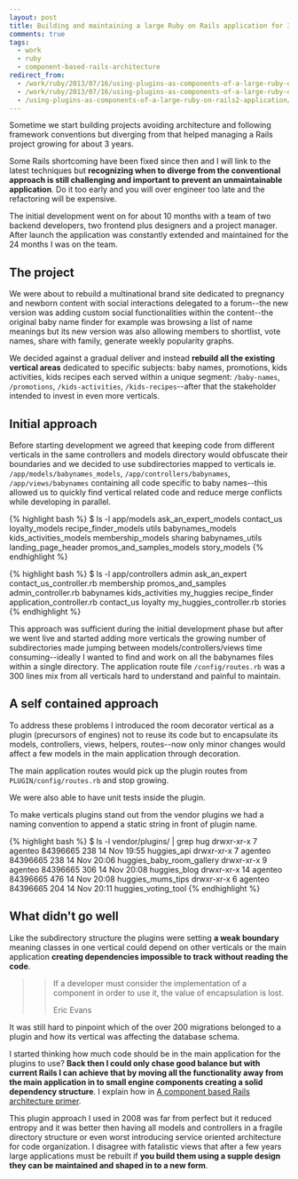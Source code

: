 ```yaml
---
layout: post
title: Building and maintaining a large Ruby on Rails application for 3 years
comments: true
tags:
  - work
  - ruby
  - component-based-rails-architecture
redirect_from:
  - /work/ruby/2013/07/16/using-plugins-as-components-of-a-large-ruby-on-rails2-application/
  - /work/ruby/2013/07/16/using-plugins-as-components-of-a-large-ruby-on-rails2-application.html/
  - /using-plugins-as-components-of-a-large-ruby-on-rails2-application/
---
```


Sometime we start building projects avoiding architecture and following framework conventions but diverging from that helped managing a Rails project growing for about 3 years.

Some Rails shortcoming have been fixed since then and I will link to the latest techniques but **recognizing when to diverge from the conventional approach is still challenging and important to prevent an unmaintainable application**. Do it too early and you will over engineer too late and the refactoring will be expensive.

The initial development went on for about 10 months with a team of two backend developers, two frontend plus designers and a project manager. After launch the application was constantly extended and maintained for the 24 months I was on the team.

## The project

We were about to rebuild a multinational brand site dedicated to pregnancy and newborn content with social interactions delegated to a forum--the new version was adding custom social functionalities within the content--the original baby name finder for example was browsing a list of name meanings but its new version was also allowing members to shortlist, vote names, share with family, generate weekly popularity graphs. 

We decided against a gradual deliver and instead **rebuild all the existing vertical areas** dedicated to specific subjects: baby names, promotions, kids activities, kids recipes each served within a unique segment: `/baby-names`, `/promotions`, `/kids-activities`, `/kids-recipes`--after that the stakeholder intended to invest in even more verticals. 

## Initial approach

Before starting development we agreed that keeping code from different verticals in the same controllers and models directory would obfuscate their boundaries and we decided to use subdirectories mapped to verticals ie. `/app/models/babynames_models`, `/app/controllers/babynames`, `/app/views/babynames` containing all code specific to baby names--this allowed us to quickly find vertical related code and reduce merge conflicts while developing in parallel.

{% highlight bash %}
$ ls -l app/models
ask_an_expert_models            contact_us                      loyalty_models                  recipe_finder_models            utils
babynames_models                kids_activities_models          membership_models               sharing
babynames_utils                 landing_page_header             promos_and_samples_models       story_models
{% endhighlight %}

{% highlight bash %}
$ ls -l app/controllers
admin                           ask_an_expert                   contact_us_controller.rb        membership                      promos_and_samples
admin_controller.rb             babynames                       kids_activities                 my_huggies                      recipe_finder
application_controller.rb       contact_us                      loyalty                         my_huggies_controller.rb        stories
{% endhighlight %}

This approach was sufficient during the initial development phase but after we went live and started adding more verticals the growing number of subdirectories made jumping between models/controllers/views time consuming--ideally I wanted to find and work on all the babynames files within a single directory. The application route file `/config/routes.rb` was a 300 lines mix from all verticals hard to understand and painful to maintain.

## A self contained approach

To address these problems I introduced the room decorator vertical as a plugin (precursors of engines) not to reuse its code but to encapsulate its models, controllers, views, helpers, routes--now only minor changes would affect a few models in the main application through decoration.

The main application routes would pick up the plugin routes from `PLUGIN/config/routes.rb` and stop growing.

We were also able to have unit tests inside the plugin.

To make verticals plugins stand out from the vendor plugins we had a naming convention to append a static string in front of plugin name.

{% highlight bash %}
$ ls -l vendor/plugins/ | grep hug
drwxr-xr-x   7 agenteo  84396665  238 14 Nov 19:55 huggies_api
drwxr-xr-x   7 agenteo  84396665  238 14 Nov 20:06 huggies_baby_room_gallery
drwxr-xr-x   9 agenteo  84396665  306 14 Nov 20:08 huggies_blog
drwxr-xr-x  14 agenteo  84396665  476 14 Nov 20:08 huggies_mums_tips
drwxr-xr-x   6 agenteo  84396665  204 14 Nov 20:11 huggies_voting_tool
{% endhighlight %}

## What didn't go well

Like the subdirectory structure the plugins were setting **a weak boundary** meaning classes in one vertical could depend on other verticals or the main application **creating dependencies impossible to track without reading the code**. 

>> If a developer must consider the implementation of a component in order to use it, the value of encapsulation is lost.
>>
>> Eric Evans

It was still hard to pinpoint which of the over 200 migrations belonged to a plugin and how its vertical was affecting the database schema.

I started thinking how much code should be in the main application for the plugins to use? **Back then I could only chase good balance but with current Rails I can achieve that by moving all the functionality away from the main application in to small engine components creating a solid dependency structure**. I explain how in [A component based Rails architecture primer](http://teotti.com/component-based-rails-architecture-primer/).

This plugin approach I used in 2008 was far from perfect but it reduced entropy and it was better then having all models and controllers in a fragile directory structure or even worst introducing service oriented architecture for code organization. I disagree with fatalistic views that after a few years large applications must be rebuilt if **you build them using a supple design they can be maintained and shaped in to a new form**.
